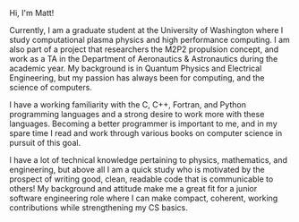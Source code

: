Hi, I'm Matt! 

Currently, I am a graduate student at the University of Washington where I study computational plasma physics and high performance computing. I am also part of a project that researchers the M2P2 propulsion concept, and work as a TA in the Department of Aeronautics & Astronautics during the academic year. My background is in Quantum Physics and Electrical Engineering, but my passion has always been for computing, and the science of computers. 

I have a working familiarity with the C, C++, Fortran, and Python programming languages and a strong desire to work more with these languages. Becoming a better programmer is important to me, and in my spare time I read and work through various books on computer science in pursuit of this goal.   

I have a lot of technical knowledge pertaining to physics, mathematics, and engineering, but above all I am a quick study who is motivated by the prospect of writing good, clean, readable code that is communicable to others! My background and attitude make me a great fit for a junior software engineering role where I can make compact, coherent, working contributions while strengthening my CS basics.   
